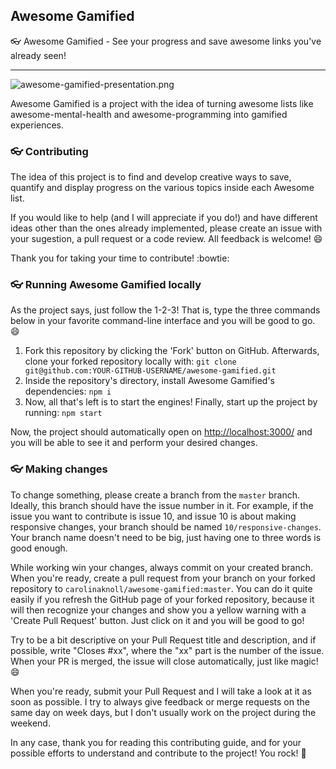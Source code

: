 ## Awesome Gamified
:eyeglasses: Awesome Gamified - See your progress and save awesome links you've already seen!

***

![awesome-gamified-presentation.png](https://i.postimg.cc/05Zp6Ygf/awesome-gamified-presentation.png)

Awesome Gamified is a project with the idea of turning awesome lists like awesome-mental-health and awesome-programming into gamified experiences. 

### :eyeglasses: Contributing

The idea of this project is to find and develop creative ways to save, quantify and display progress on the various topics inside each Awesome list.

If you would like to help (and I will appreciate if you do!) and have different ideas other than the ones already implemented, please create an issue with your sugestion, a pull request or a code review. All feedback is welcome! :smile:

Thank you for taking your time to contribute! :bowtie:

### :eyeglasses: Running Awesome Gamified locally

As the project says, just follow the 1-2-3! That is, type the three commands below in your favorite command-line interface and you will be good to go. :smile:

1. Fork this repository by clicking the 'Fork' button on GitHub. Afterwards, clone your forked repository locally with: `git clone git@github.com:YOUR-GITHUB-USERNAME/awesome-gamified.git`
2. Inside the repository's directory, install Awesome Gamified's dependencies: `npm i`
3. Now, all that's left is to start the engines! Finally, start up the project by running: `npm start`

Now, the project should automatically open on [http://localhost:3000/](http://localhost:3000/) and you will be able to see it and perform your desired changes. 

### :eyeglasses: Making changes

To change something, please create a branch from the `master` branch. Ideally, this branch should have the issue number in it. For example, if the issue you want to contribute is issue 10, and issue 10 is about making responsive changes, your branch should be named `10/responsive-changes`. Your branch name doesn't need to be big, just having one to three words is good enough.

While working win your changes, always commit on your created branch. When you're ready, create a pull request from your branch on your forked repository to `carolinaknoll/awesome-gamified:master`. You can do it quite easily if you refresh the GitHub page of your forked repository, because it will then recognize your changes and show you a yellow warning with a 'Create Pull Request' button. Just click on it and you will be good to go!

Try to be a bit descriptive on your Pull Request title and description, and if possible, write "Closes #xx", where the "xx" part is the number of the issue. When your PR is merged, the issue will close automatically, just like magic! :smile: 

When you're ready, submit your Pull Request and I will take a look at it as soon as possible. I try to always give feedback or merge requests on the same day on week days, but I don't usually work on the project during the weekend.

In any case, thank you for reading this contributing guide, and for your possible efforts to understand and contribute to the project! You rock! :rocket:
